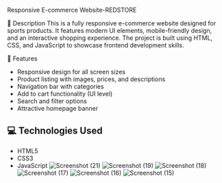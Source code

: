  Responsive E-commerce Website-REDSTORE

 📝 Description
This is a fully responsive e-commerce website designed for sports products. It features modern UI elements, mobile-friendly design, and an interactive shopping experience. The project is built using HTML, CSS, and JavaScript to showcase frontend development skills.

 🌟 Features
- Responsive design for all screen sizes
- Product listing with images, prices, and descriptions
- Navigation bar with categories
- Add to cart functionality (UI level)
- Search and filter options
- Attractive homepage banner

## 💻 Technologies Used
- HTML5
- CSS3 
- JavaScript
  ![Screenshot (21)](https://github.com/user-attachments/assets/cbb0833d-5fef-4025-adbb-f92e9c47a394)
![Screenshot (19)](https://github.com/user-attachments/assets/fc5ee39d-cf25-4327-bf87-49e30db05e4f)
![Screenshot (18)](https://github.com/user-attachments/assets/5e99a46f-a1f4-4ca6-8e6e-2c1388e4acd1)
![Screenshot (17)](https://github.com/user-attachments/assets/0382dc22-c031-4efb-b18b-a63c27eddf86)
![Screenshot (16)](https://github.com/user-attachments/assets/680ce08d-f673-4e80-b0e8-211025849a98)
![Screenshot (15)](https://github.com/user-attachments/assets/bdd50b4e-a889-4d8a-b44f-1a578bd760db)

